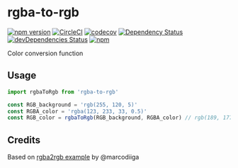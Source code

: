 # rgba-to-rgb
[![npm version](https://badge.fury.io/js/rgba-to-rgb.svg?t=1495378566925)](https://badge.fury.io/js/rgba-to-rgb)
[![CircleCI](https://circleci.com/gh/iyegoroff/rgba-to-rgb.svg?style=svg)](https://circleci.com/gh/iyegoroff/rgba-to-rgb)
[![codecov](https://codecov.io/gh/iyegoroff/rgba-to-rgb/branch/master/graph/badge.svg?t=1520230083925)](https://codecov.io/gh/iyegoroff/rgba-to-rgb)
[![Dependency Status](https://david-dm.org/iyegoroff/rgba-to-rgb.svg?t=1495378566925)](https://david-dm.org/iyegoroff/rgba-to-rgb)
[![devDependencies Status](https://david-dm.org/iyegoroff/rgba-to-rgb/dev-status.svg)](https://david-dm.org/iyegoroff/rgba-to-rgb?type=dev)
[![npm](https://img.shields.io/npm/l/express.svg?t=1495378566925)](https://www.npmjs.com/package/rgba-to-rgb)

Color conversion function

## Usage

```js
import rgbaToRgb from 'rgba-to-rgb'

const RGB_background = 'rgb(255, 120, 5)'
const RGBA_color = 'rgba(123, 233, 33, 0.5)'
const RGB_color = rgbaToRgb(RGB_background, RGBA_color) // rgb(189, 177, 19)
```

## Credits

Based on [rgba2rgb example](https://marcodiiga.github.io/rgba2rgb/rgba2rgb.html) by @marcodiiga
